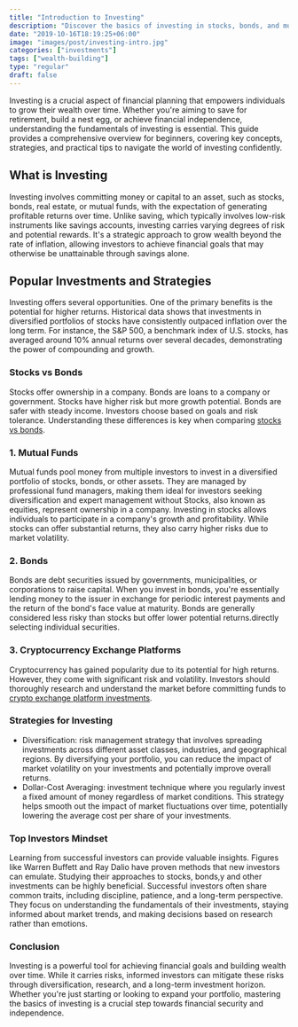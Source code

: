 ```yaml
---
title: "Introduction to Investing"
description: "Discover the basics of investing in stocks, bonds, and mutual funds. Learn essential strategies for beginners and the mindset of top investors."
date: "2019-10-16T18:19:25+06:00"
image: "images/post/investing-intro.jpg"
categories: ["investments"]
tags: ["wealth-building"]
type: "regular"
draft: false
---
```


Investing is a crucial aspect of financial planning that empowers individuals to grow their wealth over time. Whether you're aiming to save for retirement, build a nest egg, or achieve financial independence, understanding the fundamentals of investing is essential. This guide provides a comprehensive overview for beginners, covering key concepts, strategies, and practical tips to navigate the world of investing confidently.

## What is Investing

Investing involves committing money or capital to an asset, such as stocks, bonds, real estate, or mutual funds, with the expectation of generating profitable returns over time. Unlike saving, which typically involves low-risk instruments like savings accounts, investing carries varying degrees of risk and potential rewards. It's a strategic approach to grow wealth beyond the rate of inflation, allowing investors to achieve financial goals that may otherwise be unattainable through savings alone.

## Popular Investments and Strategies

Investing offers several opportunities. One of the primary benefits is the potential for higher returns. Historical data shows that investments in diversified portfolios of stocks have consistently outpaced inflation over the long term. For instance, the S&P 500, a benchmark index of U.S. stocks, has averaged around 10% annual returns over several decades, demonstrating the power of compounding and growth.

### Stocks vs Bonds

Stocks offer ownership in a company. Bonds are loans to a company or government. Stocks have higher risk but more growth potential. Bonds are safer with steady income. Investors choose based on goals and risk tolerance. Understanding these differences is key when comparing [stocks vs bonds](/blog/stocks-vs-bonds).

### 1. Mutual Funds

Mutual funds pool money from multiple investors to invest in a diversified portfolio of stocks, bonds, or other assets. They are managed by professional fund managers, making them ideal for investors seeking diversification and expert management without Stocks, also known as equities, represent ownership in a company. Investing in stocks allows individuals to participate in a company's growth and profitability. While stocks can offer substantial returns, they also carry higher risks due to market volatility.

### 2. Bonds

Bonds are debt securities issued by governments, municipalities, or corporations to raise capital. When you invest in bonds, you're essentially lending money to the issuer in exchange for periodic interest payments and the return of the bond's face value at maturity. Bonds are generally considered less risky than stocks but offer lower potential returns.directly selecting individual securities.

### 3. Cryptocurrency Exchange Platforms

Cryptocurrency has gained popularity due to its potential for high returns. However, they come with significant risk and volatility. Investors should thoroughly research and understand the market before committing funds to [crypto exchange platform investments](/blog/recommended-crypto-exchange-platforms).

### Strategies for Investing

- Diversification: risk management strategy that involves spreading investments across different asset classes, industries, and geographical regions. By diversifying your portfolio, you can reduce the impact of market volatility on your investments and potentially improve overall returns.
- Dollar-Cost Averaging: investment technique where you regularly invest a fixed amount of money regardless of market conditions. This strategy helps smooth out the impact of market fluctuations over time, potentially lowering the average cost per share of your investments.

### Top Investors Mindset

Learning from successful investors can provide valuable insights. Figures like Warren Buffett and Ray Dalio have proven methods that new investors can emulate. Studying their approaches to stocks, bonds,y and other investments can be highly beneficial. Successful investors often share common traits, including discipline, patience, and a long-term perspective. They focus on understanding the fundamentals of their investments, staying informed about market trends, and making decisions based on research rather than emotions.

### Conclusion

Investing is a powerful tool for achieving financial goals and building wealth over time. While it carries risks, informed investors can mitigate these risks through diversification, research, and a long-term investment horizon. Whether you're just starting or looking to expand your portfolio, mastering the basics of investing is a crucial step towards financial security and independence.
